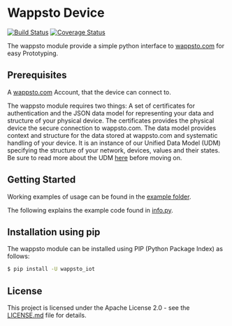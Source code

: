 Wappsto Device
===============================================================================

[![Build Status](https://travis-ci.com/Wappsto/wappsto-python.svg?branch=master)](https://travis-ci.com/Wappsto/wappsto-python)
[![Coverage Status](https://coveralls.io/repos/github/Wappsto/wappsto-python/badge.svg?branch=master)](https://coveralls.io/github/Wappsto/wappsto-python?branch=master)

The wappsto module provide a simple python interface to [wappsto.com](https://wappsto.com/) for easy Prototyping.


## Prerequisites

A [wappsto.com](https://wappsto.com/) Account, that the device can connect to.

The wappsto module requires two things: A set of certificates for authentication and the JSON data model for representing your data and structure of your physical device. 
The certificates provides the physical device the secure connection to wappsto.com.
The data model provides context and structure for the data stored at wappsto.com and systematic handling of your device. It is an instance of our Unified Data Model (UDM) specifying the structure of your network, devices, values and their states. Be sure to read more about the UDM [here](https://documentation.wappsto.com) before moving on.


## Getting Started

Working examples of usage can be found in the [example folder](./example).

The following explains the example code found in [info.py](./example/info.py). 

<!-- Go through the examples! -->

## Installation using pip

The wappsto module can be installed using PIP (Python Package Index) as follows:

```bash
$ pip install -U wappsto_iot
```

## License

This project is licensed under the Apache License 2.0 - see the [LICENSE.md](LICENSE.md) file for details.
